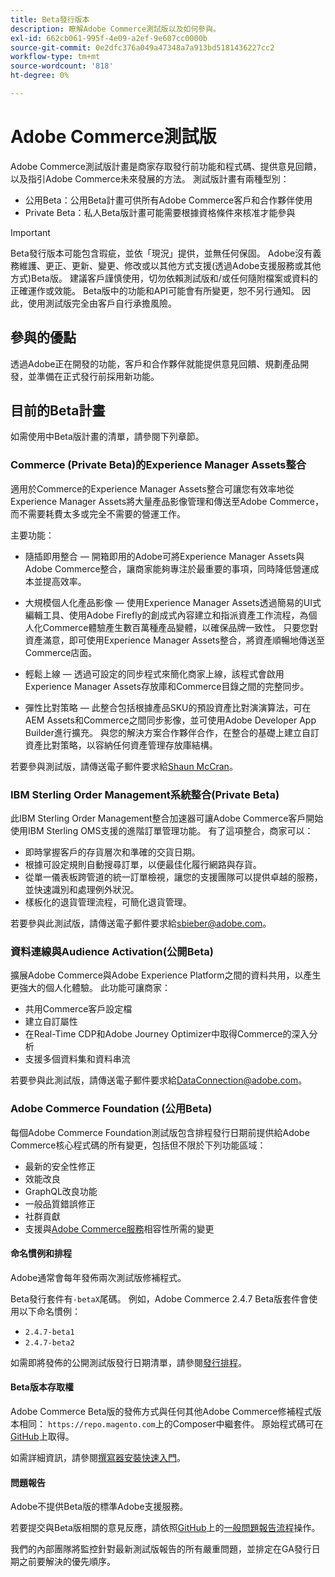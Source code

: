 ```yaml
---
title: Beta發行版本
description: 瞭解Adobe Commerce測試版以及如何參與。
exl-id: 662cb061-995f-4e09-a2ef-9e607cc0000b
source-git-commit: 0e2dfc376a049a47348a7a913bd5181436227cc2
workflow-type: tm+mt
source-wordcount: '818'
ht-degree: 0%

---
```


# Adobe Commerce測試版

Adobe Commerce測試版計畫是商家存取發行前功能和程式碼、提供意見回饋，以及指引Adobe Commerce未來發展的方法。 測試版計畫有兩種型別：

- 公用Beta：公用Beta計畫可供所有Adobe Commerce客戶和合作夥伴使用
- Private Beta：私人Beta版計畫可能需要根據資格條件來核准才能參與

>[!IMPORTANT]
>
>Beta發行版本可能包含瑕疵，並依「現況」提供，並無任何保固。 Adobe沒有義務維護、更正、更新、變更、修改或以其他方式支援(透過Adobe支援服務或其他方式)Beta版。 建議客戶謹慎使用，切勿依賴測試版和/或任何隨附檔案或資料的正確運作或效能。 Beta版中的功能和API可能會有所變更，恕不另行通知。 因此，使用測試版完全由客戶自行承擔風險。

## 參與的優點

透過Adobe正在開發的功能，客戶和合作夥伴就能提供意見回饋、規劃產品開發，並準備在正式發行前採用新功能。

## 目前的Beta計畫

如需使用中Beta版計畫的清單，請參閱下列章節。

### Commerce (Private Beta)的Experience Manager Assets整合

適用於Commerce的Experience Manager Assets整合可讓您有效率地從Experience Manager Assets將大量產品影像管理和傳送至Adobe Commerce，而不需要耗費太多或完全不需要的營運工作。

主要功能：

- 隨插即用整合 — 開箱即用的Adobe可將Experience Manager Assets與Adobe Commerce整合，讓商家能夠專注於最重要的事項，同時降低營運成本並提高效率。

- 大規模個人化產品影像 — 使用Experience Manager Assets透過簡易的UI式編輯工具、使用Adobe Firefly的創成式內容建立和指派資產工作流程，為個人化Commerce體驗產生數百萬種產品變體，以確保品牌一致性。 只要您對資產滿意，即可使用Experience Manager Assets整合，將資產順暢地傳送至Commerce店面。

- 輕鬆上線 — 透過可設定的同步程式來簡化商家上線，該程式會啟用Experience Manager Assets存放庫和Commerce目錄之間的完整同步。

- 彈性比對策略 — 此整合包括根據產品SKU的預設資產比對演演算法，可在AEM Assets和Commerce之間同步影像，並可使用Adobe Developer App Builder進行擴充。 與您的解決方案合作夥伴合作，在整合的基礎上建立自訂資產比對策略，以容納任何資產管理存放庫結構。

若要參與測試版，請傳送電子郵件要求給[Shaun McCran](mailto:mccran@adobe.com)。

### IBM Sterling Order Management系統整合(Private Beta)

此IBM Sterling Order Management整合加速器可讓Adobe Commerce客戶開始使用IBM Sterling OMS支援的進階訂單管理功能。 有了這項整合，商家可以：
- 即時掌握客戶的存貨層次和準確的交貨日期。
- 根據可設定規則自動搜尋訂單，以便最佳化履行網路與存貨。
- 從單一儀表板跨管道的統一訂單檢視，讓您的支援團隊可以提供卓越的服務，並快速識別和處理例外狀況。
- 樣板化的退貨管理流程，可簡化退貨管理。

若要參與此測試版，請傳送電子郵件要求給[sbieber@adobe.com](mailto:sbieber@adobe.com)。

### 資料連線與Audience Activation(公開Beta)

擴展Adobe Commerce與Adobe Experience Platform之間的資料共用，以產生更強大的個人化體驗。 此功能可讓商家：
- 共用Commerce客戶設定檔
- 建立自訂屬性
- 在Real-Time CDP和Adobe Journey Optimizer中取得Commerce的深入分析
- 支援多個資料集和資料串流

若要參與此測試版，請傳送電子郵件要求給[DataConnection@adobe.com](mailto:DataConnection@adobe.com)。

### Adobe Commerce Foundation (公用Beta)

每個Adobe Commerce Foundation測試版包含排程發行日期前提供給Adobe Commerce核心程式碼的所有變更，包括但不限於下列功能區域：

- 最新的安全性修正
- 效能改良
- GraphQL改良功能
- 一般品質錯誤修正
- 社群貢獻
- 支援與[Adobe Commerce服務](https://experienceleague.adobe.com/docs/commerce-merchant-services/user-guides/home.html)相容性所需的變更

#### 命名慣例和排程

Adobe通常會每年發佈兩次測試版修補程式。

Beta發行套件有`-betaX`尾碼。 例如，Adobe Commerce 2.4.7 Beta版套件會使用以下命名慣例：

- `2.4.7-beta1`
- `2.4.7-beta2`

如需即將發佈的公開測試版發行日期清單，請參閱[發行排程](schedule.md)。


#### Beta版本存取權

Adobe Commerce Beta版的發佈方式與任何其他Adobe Commerce修補程式版本相同： `https://repo.magento.com`上的Composer中繼套件。 原始程式碼可在[GitHub](https://github.com/magento/magento2)上取得。

如需詳細資訊，請參閱[撰寫器安裝快速入門](../installation/composer.md)。

#### 問題報告

Adobe不提供Beta版的標準Adobe支援服務。

若要提交與Beta版相關的意見反應，請依照[GitHub](https://github.com/magento/magento2)上的[一般問題報告流程](https://developer.adobe.com/commerce/contributor/guides/code-contributions/)操作。

我們的內部團隊將監控針對最新測試版報告的所有嚴重問題，並排定在GA發行日期之前要解決的優先順序。
